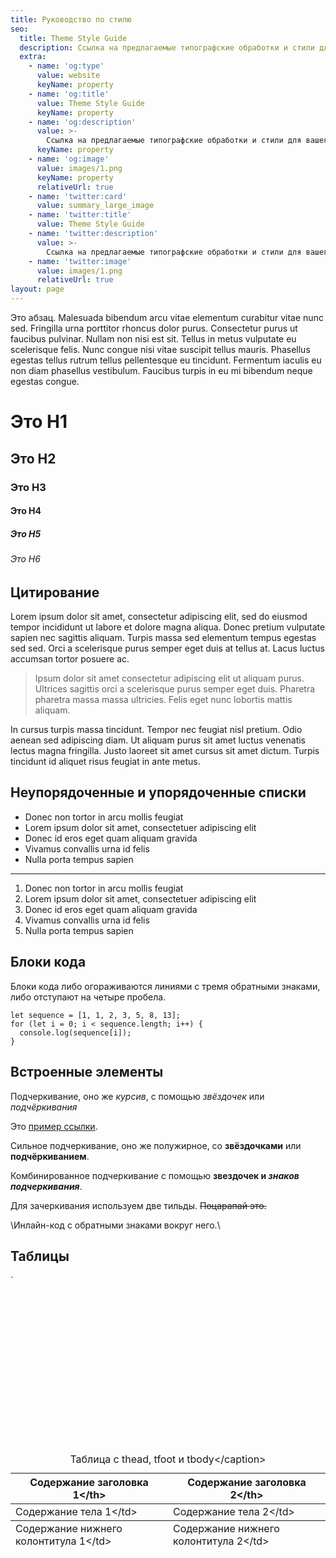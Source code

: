 ```yaml
---
title: Руководство по стилю
seo:
  title: Theme Style Guide
  description: Ссылка на предлагаемые типографские обработки и стили для вашего контента
  extra:
    - name: 'og:type'
      value: website
      keyName: property
    - name: 'og:title'
      value: Theme Style Guide
      keyName: property
    - name: 'og:description'
      value: >-
        Ссылка на предлагаемые типографские обработки и стили для вашего контента
      keyName: property
    - name: 'og:image'
      value: images/1.png
      keyName: property
      relativeUrl: true
    - name: 'twitter:card'
      value: summary_large_image
    - name: 'twitter:title'
      value: Theme Style Guide
    - name: 'twitter:description'
      value: >-
        Ссылка на предлагаемые типографские обработки и стили для вашего контента
    - name: 'twitter:image'
      value: images/1.png
      relativeUrl: true
layout: page
---
```

Это абзац. Malesuada bibendum arcu vitae elementum curabitur vitae nunc sed. Fringilla urna porttitor rhoncus dolor purus. Consectetur purus ut faucibus pulvinar. Nullam non nisi est sit. Tellus in metus vulputate eu scelerisque felis. Nunc congue nisi vitae suscipit tellus mauris. Phasellus egestas tellus rutrum tellus pellentesque eu tincidunt. Fermentum iaculis eu non diam phasellus vestibulum. Faucibus turpis in eu mi bibendum neque egestas congue.

# Это H1

## Это H2

### Это H3

#### Это H4

##### Это H5

###### Это H6

## Цитирование

Lorem ipsum dolor sit amet, consectetur adipiscing elit, sed do eiusmod tempor incididunt ut labore et dolore magna aliqua. Donec pretium vulputate sapien nec sagittis aliquam. Turpis massa sed elementum tempus egestas sed sed. Orci a scelerisque purus semper eget duis at tellus at. Lacus luctus accumsan tortor posuere ac.

> Ipsum dolor sit amet consectetur adipiscing elit ut aliquam purus. Ultrices sagittis orci a scelerisque purus semper eget duis. Pharetra pharetra massa massa ultricies. Felis eget nunc lobortis mattis aliquam.

In cursus turpis massa tincidunt. Tempor nec feugiat nisl pretium. Odio aenean sed adipiscing diam. Ut aliquam purus sit amet luctus venenatis lectus magna fringilla. Justo laoreet sit amet cursus sit amet dictum. Turpis tincidunt id aliquet risus feugiat in ante metus.

## Неупорядоченные и упорядоченные списки

*   Donec non tortor in arcu mollis feugiat
*   Lorem ipsum dolor sit amet, consectetuer adipiscing elit
*   Donec id eros eget quam aliquam gravida
*   Vivamus convallis urna id felis
*   Nulla porta tempus sapien

***

1.  Donec non tortor in arcu mollis feugiat
2.  Lorem ipsum dolor sit amet, consectetuer adipiscing elit
3.  Donec id eros eget quam aliquam gravida
4.  Vivamus convallis urna id felis
5.  Nulla porta tempus sapien

## Блоки кода

Блоки кода либо огораживаются линиями с тремя обратными знаками, либо отступают на четыре пробела.

    let sequence = [1, 1, 2, 3, 5, 8, 13];
    for (let i = 0; i < sequence.length; i++) {
      console.log(sequence[i]);
    }

## Встроенные элементы

Подчеркивание, оно же *курсив*, с помощью *звёздочек*   или _подчёркивания_

Это [пример ссылки](http://example.com).

Сильное подчеркивание, оно же полужирное, со **звёздочками** или __подчёркиванием__.

Комбинированное подчеркивание с помощью **звездочек и _знаков подчеркивания_**.

Для зачеркивания используем две тильды. ~~Поцарапай это.~~

\Инлайн-код с обратными знаками вокруг него.\  

## Таблицы


`    <div class="responsive-table">  
    <table>  
    <caption>Таблица с thead, tfoot и tbody\</caption>  
    <thead>  
    <tr>  
    <th>Содержание заголовка 1\</th>  
    <th>Содержание заголовка 2\</th>  
    </tr>  
    </thead>  
    <tbody>  
    <tr>  
    <td>Содержание тела 1\</td>  
    <td>Содержание тела 2\</td>  
    </tr>  
    </tbody>  
    <tfoot>  
    <tr>  
    <td>Содержание нижнего колонтитула 1\</td>  
    <td>Содержание нижнего колонтитула 2\</td>  
    </tr>  
    </tfoot>  
    </table>  
    </div>  

